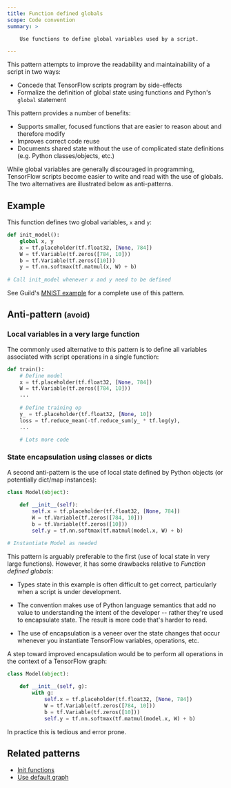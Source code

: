 ```yaml
---
title: Function defined globals
scope: Code convention
summary: >

    Use functions to define global variables used by a script.

---
```


This pattern attempts to improve the readability and maintainability
of a script in two ways:

- Concede that TensorFlow scripts program by side-effects
- Formalize the definition of global state using functions and
  Python's `global` statement
  
This pattern provides a number of benefits:

- Supports smaller, focused functions that are easier to reason about
  and therefore modify
- Improves correct code reuse
- Documents shared state without the use of complicated state
  definitions (e.g. Python classes/objects, etc.)

While global variables are generally discouraged in programming,
TensorFlow scripts become easier to write and read with the use of
globals. The two alternatives are illustrated below as anti-patterns.

## Example

This function defines two global variables, `x` and `y`:

``` python
def init_model():
    global x, y
    x = tf.placeholder(tf.float32, [None, 784])
    W = tf.Variable(tf.zeros([784, 10]))
    b = tf.Variable(tf.zeros([10]))
    y = tf.nn.softmax(tf.matmul(x, W) + b)
	
# Call init_model whenever x and y need to be defined
```

See
Guild's
[MNIST example](https://github.com/guildai/guild-examples/blob/master/mnist-2/intro.py) for
a complete use of this pattern.

## Anti-pattern <small>(avoid)</small>

### Local variables in a very large function

The commonly used alternative to this pattern is to define all
variables associated with script operations in a single function:

``` python
def train():
    # Define model
    x = tf.placeholder(tf.float32, [None, 784])
    W = tf.Variable(tf.zeros([784, 10]))
    ...
	
    # Define training op
    y_ = tf.placeholder(tf.float32, [None, 10])
    loss = tf.reduce_mean(-tf.reduce_sum(y_ * tf.log(y),
    ...

    # Lots more code
```

### State encapsulation using classes or dicts

A second anti-pattern is the use of local state defined by Python
objects (or potentially dict/map instances):

``` python
class Model(object):
    
    def __init__(self):
        self.x = tf.placeholder(tf.float32, [None, 784])
        W = tf.Variable(tf.zeros([784, 10]))
        b = tf.Variable(tf.zeros([10]))
        self.y = tf.nn.softmax(tf.matmul(model.x, W) + b)

# Instantiate Model as needed
```

This pattern is arguably preferable to the first (use of local state
in very large functions). However, it has some drawbacks relative to
*Function defined globals*:

- Types state in this example is often difficult to get correct,
  particularly when a script is under development.
  
- The convention makes use of Python language semantics that add no
  value to understanding the intent of the developer -- rather they're
  used to encapsulate state. The result is more code that's harder to
  read.

- The use of encapsulation is a veneer over the state changes that
  occur whenever you instantiate TensorFlow variables, operations,
  etc.

A step toward improved encapsulation would be to perform all
operations in the context of a TensorFlow graph:

``` python
class Model(object):
    
    def __init__(self, g):
        with g:
            self.x = tf.placeholder(tf.float32, [None, 784])
            W = tf.Variable(tf.zeros([784, 10]))
            b = tf.Variable(tf.zeros([10]))
            self.y = tf.nn.softmax(tf.matmul(model.x, W) + b)
```

In practice this is tedious and error prone.

## Related patterns

- [Init functions](/patterns/init-functions.html)
- [Use default graph](/patterns/use-default-graph.html)
